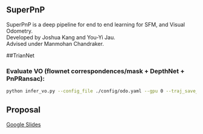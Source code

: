 ## SuperPnP  
SuperPnP is a deep pipeline for end to end learning for SFM, and Visual Odometry.  
Developed by Joshua Kang and You-Yi Jau.  
Advised under Manmohan Chandraker. 

##TrianNet
### Evaluate VO (flownet correspondences/mask + DepthNet + PnPRansac):
```bash
python infer_vo.py --config_file ./config/odo.yaml --gpu 0 --traj_save_dir_txt odo_preds.txt --sequences_root_dir /jbk001-data1/dataset/sequences/ --pretrained_model ./models/pretrained/kitti_odo.pth
```

## Proposal  
[Google Slides](https://docs.google.com/presentation/d/1brf3iFONtdu1KqmHxVsGKzNr6s91WSIuEdFgtHnTdQY/edit?usp=sharing)

